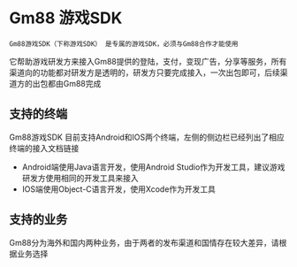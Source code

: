 # Gm88 游戏SDK

    Gm88游戏SDK（下称游戏SDK） 是专属的游戏SDK，必须与Gm88合作才能使用

它帮助游戏研发方来接入Gm88提供的登陆，支付，变现广告，分享等服务，所有渠道向的功能都对研发方是透明的，研发方只要完成接入，一次出包即可，后续渠道方的出包都由Gm88完成

## 支持的终端

Gm88游戏SDK 目前支持Android和IOS两个终端，左侧的侧边栏已经列出了相应终端的接入文档链接

* Android端使用Java语言开发，使用Android Studio作为开发工具，建议游戏研发方使用相同的开发工具来接入
* IOS端使用Object-C语言开发，使用Xcode作为开发工具

## 支持的业务

Gm88分为海外和国内两种业务，由于两者的发布渠道和国情存在较大差异，请根据业务选择


